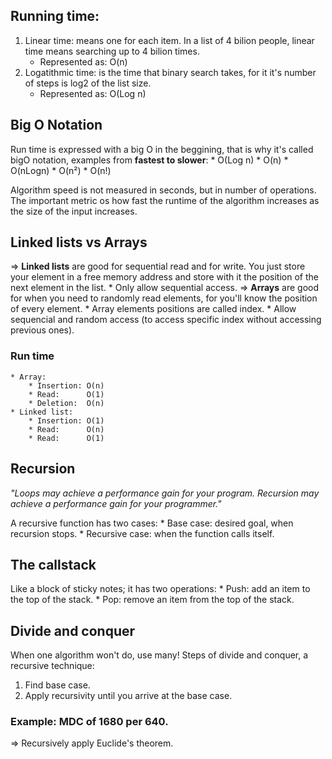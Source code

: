 ## Running time:

1. Linear time: means one for each item. In a list of 4 bilion people, linear time means searching up to 4 bilion times.
    * Represented as: O(n)
2. Logatithmic time: is the time that binary search takes, for it it's number of steps is log2 of the list size.
    * Represented as: O(Log n)

## Big O Notation

Run time is expressed with a big O in the beggining, that is why it's called bigO notation, examples from **fastest to slower**:
    * O(Log n)
    * O(n)
    * O(nLogn)
    * O(n²)
    * O(n!)

Algorithm speed is not measured in seconds, but in number of operations. The important metric os how fast the runtime of the algorithm increases as the size of the input increases.

## Linked lists vs Arrays

=> **Linked lists** are good for sequential read and for write. You just store your element in a free memory address and store with it the position of the next element in the list.
    * Only allow sequential access.
=> **Arrays** are good for when you need to randomly read elements, for you'll know the position of every element. 
    * Array elements positions are called index.
    * Allow sequencial and random access (to access specific index without accessing previous ones). 

### Run time
    * Array:
        * Insertion: O(n)
        * Read:      O(1)
        * Deletion:  O(n)
    * Linked list:
        * Insertion: O(1)
        * Read:      O(n)
        * Read:      O(1)

## Recursion
*"Loops may achieve a performance gain for your program. Recursion may achieve a performance gain for your programmer."*

A recursive function has two cases:
    * Base case: desired goal, when recursion stops.
    * Recursive case: when the function calls itself.

## The callstack

Like a block of sticky notes; it has two operations: 
    * Push: add an item to the top of the stack.
    * Pop: remove an item from the top of the stack.

## Divide and conquer

When one algorithm won't do, use many! Steps of divide and conquer, a recursive technique:

1. Find base case. 
3. Apply recursivity until you arrive at the base case.

### Example: MDC of 1680 per 640.

=> Recursively apply Euclide's theorem.